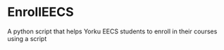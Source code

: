 # EnrollEECS
A python script that helps Yorku EECS students to enroll in their courses using a script
